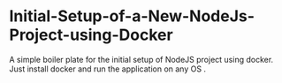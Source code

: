 # Initial-Setup-of-a-New-NodeJs-Project-using-Docker
A simple boiler plate for the initial setup of NodeJS project using docker. 
Just install docker and run the application on any OS . 
